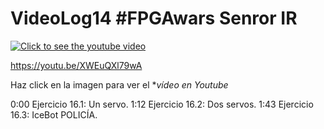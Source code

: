 # VideoLog14 #FPGAwars Senror IR

[![Click to see the youtube video](https://img.youtube.com/vi/XWEuQXl79wA/0.jpg)](https://www.youtube.com/watch?v=XWEuQXl79wA&feature=youtu.be)

https://youtu.be/XWEuQXl79wA

Haz click en la imagen para ver el **vídeo en Youtube*

0:00 Ejercicio 16.1: Un servo.
1:12 Ejercicio 16.2: Dos servos.
1:43 Ejercicio 16.3: IceBot POLICÍA.
